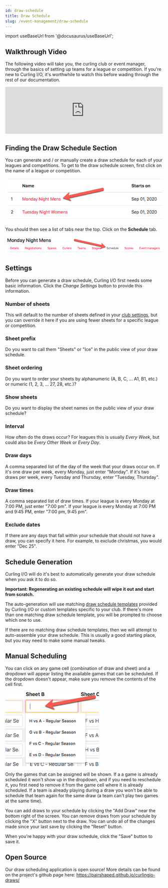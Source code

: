 ```yaml
---
id: draw-schedule
title: Draw Schedule
slug: /event-management/draw-schedule
---
```

import useBaseUrl from '@docusaurus/useBaseUrl';

## Walkthrough Video

The following video will take you, the curling club or event manager, through the basics of setting up teams for a league or competition.
If you're new to Curling I/O, it's worthwhile to watch this before wading through the rest of our documentation.

<div className="text--center videoWrapper">
  <iframe width="100%" src="https://www.youtube.com/embed/j9rZtDobvg0" frameBorder="0" allow="accelerometer; autoplay; clipboard-write; encrypted-media; gyroscope; picture-in-picture" allowFullScreen></iframe>
</div>

## Finding the Draw Schedule Section

You can generate and / or manually create a draw schedule for each of your leagues and competitions.
To get to the draw schedule screen, first click on the name of a league or competition.

![Events List](/img/docs/event-management/shared/events.png)

You should then see a list of tabs near the top.
Click on the **Schedule** tab.

![Draw Schedule Navigation](/img/docs/event-management/draw-schedule/navigation.png)

## Settings

Before you can generate a draw schedule, Curling I/O first needs some basic information.
Click the *Change Settings* button to provide this information.

### Number of sheets

This will default to the number of sheets defined in your [club settings](/docs/club-management/settings), but you can override it here if you are using fewer sheets for a specific league or competition.

### Sheet prefix

Do you want to call them "Sheets" or "Ice" in the public view of your draw schedule.

### Sheet ordering

Do you want to order your sheets by alphanumeric (A, B, C, ... A1, B1, etc.) or numeric (1, 2, 3, ... 27, 28, etc.)?

### Show sheets

Do you want to display the sheet names on the public view of your draw schedule?

### Interval

How often do the draws occur?
For leagues this is usually *Every Week*, but could also be *Every Other Week* or *Every Day*.

### Draw days

A comma separated list of the day of the week that your draws occur on.
If it's one draw per week, every Monday, just enter "Monday".
If it's two draws per week, every Tuesday and Thursday, enter "Tuesday, Thursday".

### Draw times

A comma separated list of draw times.
If your league is every Monday at 7:00 PM, just enter "7:00 pm".
If your league is every Monday at 7:00 PM and 9:45 PM, enter "7:00 pm, 9:45 pm".

### Exclude dates

If there are any days that fall within your schedule that should not have a draw, you can specify it here.
For example, to exclude christmas, you would enter "Dec 25".

## Schedule Generation

Curling I/O will do it's best to automatically generate your draw schedule when you ask it to do so.

**Important: Regenerating an existing schedule will wipe it out and start from scratch.**

The auto-generation will use matching [draw schedule templates](/docs/club-management/draw-schedule-templates) provided by Curling I/O or custom templates specific to your club.
If there's more than one matching draw schedule template, you will be prompted to choose which one to use.

If there are no matching draw schedule templates, then we will attempt to auto-assemble your draw schedule.
This is usually a good starting place, but you may need to make some manual tweaks.

## Manual Scheduling

You can click on any game cell (combination of draw and sheet) and a dropdown will appear listing the available games that can be scheduled.
If the dropdown doesn't appear, make sure you remove the contents of the cell first.

![Manual Edit](/img/docs/event-management/draw-schedule/manual-edit.png)

Only the games that can be assigned will be shown.
If a a game is already scheduled it won't show up in the dropdown, and if you need to reschedule it, you first need to remove it from the game cell where it is already scheduled.
If a team is already playing during a draw you won't be able to schedule that team again for the same draw (a team can't play two games at the same time).

You can add draws to your schedule by clicking the "Add Draw" near the bottom right of the screen.
You can remove draws from your schedule by clicking the "X" button next to the draw.
You can undo all of the changes made since your last save by clicking the "Reset" button.

When you're happy with your draw schedule, click the "Save" button to save it.

## Open Source

Our draw scheduling application is open source! More details can be found on the project's github page here: <https://pairshaped.github.io/curlingio-draws/>
